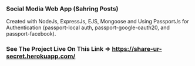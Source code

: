 ### Social Media Web App (Sahring Posts)

Created with NodeJs, ExpressJs, EJS, Mongoose and Using PassportJs for Authentication (passport-local auth, passport-google-oauth20, and passport-facebook).


### See The Project Live On This Link => https://share-ur-secret.herokuapp.com/
